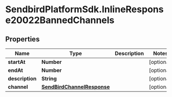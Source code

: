 # SendbirdPlatformSdk.InlineResponse20022BannedChannels

## Properties

Name | Type | Description | Notes
------------ | ------------- | ------------- | -------------
**startAt** | **Number** |  | [optional] 
**endAt** | **Number** |  | [optional] 
**description** | **String** |  | [optional] 
**channel** | [**SendBirdChannelResponse**](.md) |  | [optional] 


